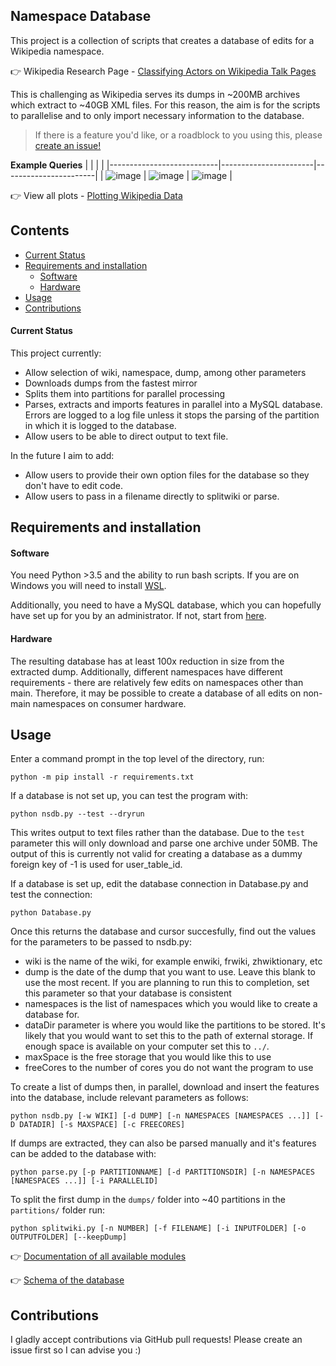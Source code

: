 ## Namespace Database

This project is a collection of scripts that creates a database of edits for a  Wikipedia namespace.

👉 Wikipedia Research Page - [Classifying Actors on Wikipedia Talk Pages](https://meta.wikimedia.org/wiki/Research:Classifying_Actors_on_Talk_Pages#Goals)

This is challenging as Wikipedia serves its dumps in ~200MB archives
which extract to ~40GB XML files. For this reason, the aim is for the
scripts to parallelise and to only import necessary information to the database.

> If there is a feature you'd like, or a roadblock to you using this, please [create an issue!](https://github.com/carlinmack/NamespaceDatabase/issues/new)

**Example Queries**
|                           |                       |                       |
|---------------------------|-----------------------|-----------------------|
| ![image](plots/11-distributionOfEditsPerNamespace.png) | ![image](plots/19-averageAllSpecial.png) | ![image](plots/21-compositionOfUser.png) |

👉 View all plots - [Plotting Wikipedia Data](https://carlinmack.com/blog/article/wikipediaplots/)

## Contents

* [Current Status](#Current-Status)
* [Requirements and installation](#Requirements-and-installation)
  * [Software](#Software)
  * [Hardware](#Hardware)
* [Usage](#Usage)
* [Contributions](#Contributions)


#### Current Status

This project currently:

* Allow selection of wiki, namespace, dump, among other parameters 
* Downloads dumps from the fastest mirror
* Splits them into partitions for parallel processing
* Parses, extracts and imports features in parallel into a MySQL database. Errors are logged to a log file unless it stops the parsing of the partition in which it is logged to the database.
* Allow users to be able to direct output to text file.

In the future I aim to add:

* Allow users to provide their own option files for the database so they don't have to edit code.
* Allow users to pass in a filename directly to splitwiki or parse. 

## Requirements and installation

#### Software 

You need Python >3.5 and the ability to run bash scripts. If you are on Windows you will need to install [WSL](https://docs.microsoft.com/en-us/windows/wsl/install-win10). 

Additionally, you need to have a MySQL database, which you can hopefully have set up for you by an administrator. If not, start from [here](https://dev.mysql.com/doc/refman/8.0/en/installing.html). 

#### Hardware

The resulting database has at least 100x reduction in size from the extracted dump. Additionally, different namespaces have different requirements - there are relatively few edits on namespaces other than main. Therefore, it may be possible to create a database of all edits on non-main namespaces on consumer hardware. 

## Usage

Enter a command prompt in the top level of the directory, run:

```
python -m pip install -r requirements.txt
```

If a database is not set up, you can test the program with:

```
python nsdb.py --test --dryrun
```

This writes output to text files rather than the database. Due to the `test` parameter this will only download and parse one archive under 50MB. The output of this is currently not valid for creating a database as a dummy foreign key of -1 is used for user_table_id.

If a database is set up, edit the database connection in Database.py and test the connection:

```
python Database.py
```

Once this returns the database and cursor succesfully, find out the values for the parameters to be passed to nsdb.py:
* wiki is the name of the wiki, for example enwiki, frwiki, zhwiktionary, etc
* dump is the date of the dump that you want to use. Leave this blank to use the most recent. If you are planning to run this to completion, set this parameter so that your database is consistent
* namespaces is the list of namespaces which you would like to create a database for.
* dataDir parameter is where you would like the partitions to be stored. It's likely that you would want to set this to the path of external storage. If enough space is available on your computer set this to `../`.
* maxSpace is the free storage that you would like this to use
* freeCores to the number of cores you do not want the program to use

To create a list of dumps then, in parallel, download and insert the features into the database, include relevant parameters as follows:

```
python nsdb.py [-w WIKI] [-d DUMP] [-n NAMESPACES [NAMESPACES ...]] [-D DATADIR] [-s MAXSPACE] [-c FREECORES]
```

If dumps are extracted, they can also be parsed manually and it's features can be added to the database with:

```
python parse.py [-p PARTITIONNAME] [-d PARTITIONSDIR] [-n NAMESPACES [NAMESPACES ...]] [-i PARALLELID]
```

To split the first dump in the `dumps/` folder into ~40 partitions in the `partitions/` folder run:

```
python splitwiki.py [-n NUMBER] [-f FILENAME] [-i INPUTFOLDER] [-o OUTPUTFOLDER] [--keepDump] 
```

👉 [Documentation of all available modules](DOCUMENTATION.md)

👉 [Schema of the database](schema.md)

## Contributions

I gladly accept contributions via GitHub pull requests! Please create an issue first so 
I can advise you :)

